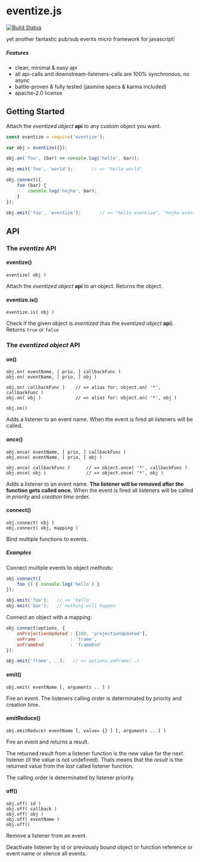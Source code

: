 # eventize.js

[![Build Status](https://travis-ci.org/spearwolf/eventize.svg?branch=master&style=flat-square)](https://travis-ci.org/spearwolf/eventize)

yet another fantastic pub/sub events micro framework for javascript!

##### Features

- clean, minimal & easy api
- all api-calls and downstream-listeners-calls are 100% synchronous, no async
- battle-proven & fully tested (jasmine specs & karma included)
- apache-2.0 license

## Getting Started

Attach the _eventized object_ **api** to any custom object you want.

```javascript
const eventize = require('eventize');

var obj = eventize({});

obj.on('foo', (bar) => console.log('hello', bar));

obj.emit('foo', 'world');       // => "hello world"

obj.connect({
    foo (bar) {
        console.log('hejho', bar);
    }
});

obj.emit('foo', 'eventize');       // => "hello eventize", "hejho eventize"
```

## API

### The _eventize_ API

#### eventize()

```
eventize( obj )
```

Attach the _eventized object_ **api** to an object. Returns the object.


#### eventize.is()

```
eventize.is( obj )
```

Check if the given object is _eventized_ (has the _eventized object_ **api**). Returns `true` or `false`


### The _eventized object_ API

#### on()

```
obj.on( eventName, [ prio, ] callbackFunc )
obj.on( eventName, [ prio, ] obj )

obj.on( callbackFunc )    // => alias for: object.on( '*', callbackFunc )
obj.on( obj )             // => alias for: object.on( '*', obj )

obj.on()
```

Adds a listener to an event name.
When the event is fired all listeners will be called.


#### once()

```
obj.once( eventName, [ prio, ] callbackFunc )
obj.once( eventName, [ prio, ] obj )

obj.once( callbackFunc )      // => object.once( '*', callbackFunc )
obj.once( obj )               // => object.once( '*', obj )
```

Adds a listener to an event name.
__The listener will be removed after the function gets called once.__
When the event is fired all listeners will be called in _priority_ and _creation time_ order.


#### connect()

```
obj.connect( obj )
obj.connect( obj, mapping )
```

Bind multiple functions to events.

##### Examples

Connect multiple events to object methods:

```javascript
obj.connect({
    foo () { console.log('hello') }
});

obj.emit('foo');   // => 'hello'
obj.emit('bar');   // nothing will happen
```

Connect an object with a mapping:

```javascript
obj.connect(options, {
    onProjectionUpdated : [100, 'projectionUpdated'],
    onFrame             : 'frame',
    onFrameEnd          : 'frameEnd'
});

obj.emit('frame', ..);   // => options.onFrame(..)
```


#### emit()

```
obj.emit( eventName [, arguments .. ] )
```

Fire an event.
The listeners calling order is determinated by priority and creation time.


#### emitReduce()

```
obj.emitReduce( eventName [, value= {} ] [, arguments .. ] )
```

Fire an event and returns a result.

The returned result from a listener function is the new value for the next listener (if the value is not undefined).
Thats means that the *result* is the returned value from the *last* called listener function.

The calling order is determinated by listener priority.


#### off()

```
obj.off( id )
obj.off( callback )
obj.off( obj )
obj.off( eventName )
obj.off()
```

Remove a listener from an event.

Deactivate listener by id or previously bound object or
function reference or event name or silence all events.



